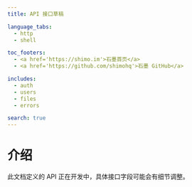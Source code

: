 ```yaml
---
title: API 接口草稿

language_tabs:
  - http
  - shell

toc_footers:
  - <a href='https://shimo.im'>石墨首页</a>
  - <a href='https://github.com/shimohq'>石墨 GitHub</a>

includes:
  - auth
  - users
  - files
  - errors

search: true
---
```


# 介绍

此文档定义的 API 正在开发中，具体接口字段可能会有细节调整。
